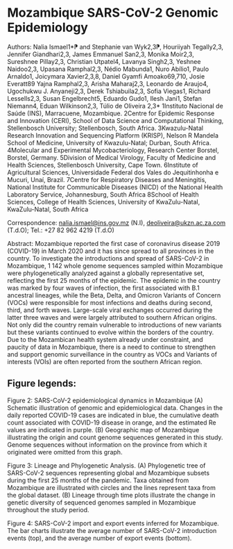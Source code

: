 # Mozambique SARS-CoV-2 Genomic Epidemiology

Authors: Nalia Ismael1*⁋ and Stephanie van Wyk2,3⁋, Houriiyah Tegally2,3, Jennifer Giandhari2,3, James Emmanuel San2,3, Monika Moir2,3, Sureshnee Pillay2,3, Christian Utpatel4, Lavanya Singh2,3, Yeshnee Naidoo2,3, Upasana Ramphal2,3, Nédio Mabunda1, Nuro Abílio1, Paulo Arnaldo1, Joicymara Xavier2,3,8, Daniel Gyamfi Amoako69,710, Josie Everatt89 Yajna Ramphal2,3, Arisha Maharaj2,3, Leonardo de Araujo4, Ugochukwu J. Anyaneji2,3, Derek Tshiabuila2,3, Sofia Viegas1, Richard Lessells2,3, Susan Engelbrecht5, Eduardo Gudo1, Ilesh Jani1, Stefan Niemann4, Eduan Wilkinson2,3, Túlio de Oliveira 2,3*
1Instituto Nacional de Saúde (INS), Marracuene, Mozambique.
2Centre for Epidemic Response and Innovation (CERI), School of Data Science and Computational Thinking, Stellenbosch University; Stellenbosch, South Africa.
3Kwazulu-Natal Research Innovation and Sequencing Platform (KRISP), Nelson R Mandela School of Medicine, University of Kwazulu-Natal; Durban, South Africa.
4Molecular and Experimental Mycobacteriology, Research Center Borstel, Borstel, Germany.
5Division of Medical Virology, Faculty of Medicine and Health Sciences, Stellenbosch University, Cape Town.
6Institute of Agricultural Sciences, Universidade Federal dos Vales do Jequitinhonha e Mucuri, Unaí, Brazil.
7Centre for Respiratory Diseases and Meningitis, National Institute for Communicable Diseases (NICD) of the National Health Laboratory Service, Johannesburg, South Africa
8School of Health Sciences, College of Health Sciences, University of KwaZulu-Natal, KwaZulu-Natal, South Africa

Correspondence: nalia.ismael@ins.gov.mz (N.I), deoliveira@ukzn.ac.za.com (T.d.O); Tel.: +27 82 962 4219 (T.d.O)

Abstract: Mozambique reported the first case of coronavirus disease 2019 (COVID-19) in March 2020 and it has since spread to all provinces in the country. To investigate the introductions and spread of SARS-CoV-2 in Mozambique, 1 142 whole genome sequences sampled within Mozambique were phylogenetically analyzed against a globally representative set, reflecting the first 25 months of the epidemic. The epidemic in the country was marked by four waves of infection, the first associated with B.1 ancestral lineages, while the Beta, Delta, and Omicron Variants of Concern (VOCs) were responsible for most infections and deaths during second, third, and forth waves. Large-scale viral exchanges occurred during the latter three waves and were largely attributed to southern African origins. Not only did the country remain vulnerable to introductions of new variants but these variants continued to evolve within the borders of the country. Due to the Mozambican health system already under constraint, and paucity of data in Mozambique, there is a need to continue to strengthen and support genomic surveillance in the country as VOCs and Variants of interests (VOIs) are often reported from the southern African region.

## Figure legends:

Figure 2: SARS-CoV-2 epidemiological dynamics in Mozambique (A) Schematic illustration of genomic and epidemiological data. Changes in the daily reported COVID-19 cases are indicated in blue, the cumulative death count associated with COVID-19 disease in orange, and the estimated Re values are indicated in purple. (B) Geographic map of Mozambique illustrating the origin and count genome sequences generated in this study. Genome sequences without information on the province from which it originated were omitted from this graph.

Figure 3: Lineage and Phylogenetic Analysis. (A) Phylogenetic tree of SARS-CoV-2 sequences representing global and Mozambique subsets during the first 25 months of the pandemic. Taxa obtained from Mozambique are illustrated with circles and the lines represent taxa from the global dataset. (B) Lineage through time plots illustrate the change in genetic diversity of sequenced genomes sampled in Mozambique throughout the study period.

Figure 4: SARS-CoV-2 import and export events inferred for Mozambique. The bar charts illustrate the average number of SARS-CoV-2 introduction events (top), and the average number of export events (bottom).
